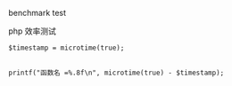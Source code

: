  benchmark test


php 效率测试

 
	$timestamp = microtime(true);


	printf("函数名 =%.8f\n", microtime(true) - $timestamp);